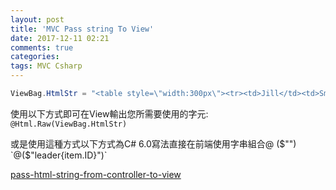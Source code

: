 ```yaml
---
layout: post
title: 'MVC Pass string To View'
date: 2017-12-11 02:21
comments: true
categories:
tags: MVC Csharp
---
```

```cs
ViewBag.HtmlStr = "<table style=\"width:300px\"><tr><td>Jill</td><td>Smith</td> <td>50</td></tr><tr><td>Eve</td><td>Jackson</td><td>94</td></tr></table>";
```
使用以下方式即可在View輸出您所需要使用的字元:<br>
`@Html.Raw(ViewBag.HtmlStr)`

或是使用這種方式以下方式為C# 6.0寫法直接在前端使用字串組合@ ($"")
`@($"leader{item.ID}")`

[pass-html-string-from-controller-to-view](https://stackoverflow.com/questions/22781548/pass-html-string-from-controller-to-view-asp-net-mvc)